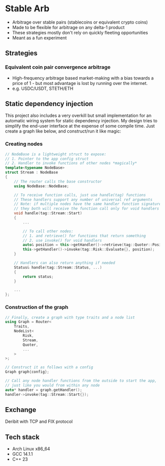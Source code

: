 # Stable Arb
- Arbitrage over stable pairs (stablecoins or equivalent crypto coins)
- Made to be flexible for arbitrage on any delta-1 product
- These strategies mostly don't rely on quickly fleeting opportunities
- Meant as a fun experiment

## Strategies
### Equivalent coin pair convergence arbitrage
- High-frequency arbitrage based market-making with a bias towards a price of 1 - but most advantage is lost by running over the internet.
- e.g. USDC/USDT, STETH/ETH

## Static dependency injection
This project also includes a very overkill but small implementation for an automatic wiring system for static dependency injection. My design tries to simplify the end-user interface at the expense of some compile time. Just create a graph like below, and construct/run it like magic:

### Creating nodes
```cpp
// NodeBase is a lightweight struct to expose:
// 1. Pointer to the app config struct 
// 2. Handler to invoke functions of other nodes *magically*
template<typename NodeBase>
struct Stream : NodeBase 
{
    // The router calls the base constructor
    using NodeBase::NodeBase;

    // To receive function calls, just use handle(tag) functions 
    // These handlers support any number of universal ref arguments
    // Note: if multiple nodes have the same handler function signatures, 
    // they both will receive the function call only for void handlers
    void handle(tag::Stream::Start)
    {
        ...

        // To call other nodes:
        // 1. and retrieve() for functions that return something
        // 2. use invoke() for void handlers 
        auto& position = this->getHandler()->retrieve(tag::Quoter::Position{});
        this->getHandler()->invoke(tag::Risk::Evaluate{}, position);
    }

    // Handlers can also return anything if needed 
    Status& handle(tag::Stream::Status, ...) 
    {
        return status;
    }

    ...
};

```

### Construction of the graph
```cpp
// Finally, create a graph with type traits and a node list
using Graph = Router<
    Traits,
    NodeList<
        Risk,
        Stream,
        Quoter,
        ...
    >
>;

// Construct it as follows with a config
Graph graph{config};

// Call any node handler functions from the outside to start the app,
// just like you would from within any node
auto* handler = graph.getHandler();
handler->invoke(tag::Stream::Start{});
```

## Exchange
Deribit with TCP and FIX protocol

## Tech stack
- Arch Linux x86_64
- GCC 14.1.1
- C++ 23
